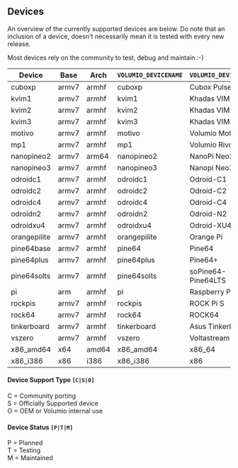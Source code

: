 ## Devices

An overview of the currently supported devices are below.
Do note that an inclusion of a device, doesn't necessarily mean it is tested with every new release.

Most devices rely on the community to test, debug and maintain :-)

| Device       | Base  | Arch  | `VOLUMIO_DEVICENAME` | `VOLUMIO_DEVICENAME` | Kernel                                                     | Type | Status |
| ------------ | ----- | ----- | -------------------- | -------------------- | ---------------------------------------------------------- | ---- | ------ |
| cuboxp       | armv7 | armhf | cuboxp               | Cubox Pulse          | [4.14.y](https://github.com/gkkpch/platform-cubox.git)     | C    | P      |
| kvim1        | armv7 | armhf | kvim1                | Khadas VIM1          | [4.9.y](https://github.com/volumio/platform-khadas.git)    | C    | P      |
| kvim2        | armv7 | armhf | kvim2                | Khadas VIM2          | [4.9.y](https://github.com/volumio/platform-khadas.git)    | C    | P      |
| kvim3        | armv7 | armhf | kvim3                | Khadas VIM3          | [4.9.y](https://github.com/volumio/platform-khadas.git)    | C    | P      |
| motivo       | armv7 | armhf | motivo               | Volumio Motivo       | [5.7.y](https://github.com/volumio/platform-motivo.git)    | O    | T      |
| mp1          | armv7 | armhf | mp1                  | Volumio Rivo         | [4.9.y](https://github.com/volumio/platform-khadas.git)    | O    | T      |
| nanopineo2   | armv7 | arm64 | nanopineo2           | NanoPi Neo2          | [4.11.y](https://github.com/volumio/platform-nanopi)       | C, O | P      |
| nanopineo3   | armv7 | armhf | nanopineo3           | Nanopi Neo3          | [5.4.y](https://github.com/volumio/platform-nanopi.git)    | C, O | T      |
| odroidc1     | armv7 | armhf | odroidc1             | Odroid-C1            | [3.10.y](https://github.com/volumio/platform-odroid.git)   | C    | P      |
| odroidc2     | armv7 | armhf | odroidc2             | Odroid-C2            | [3.16.y](https://github.com/volumio/platform-odroid.git)   | C    | P      |
| odroidc4     | armv7 | armhf | odroidc4             | Odroid-C4            | [4.9.y](https://github.com/volumio/platform-odroid.git)    | C    | P      |
| odroidn2     | armv7 | armhf | odroidn2             | Odroid-N2            | [4.9.y](https://github.com/volumio/platform-odroid.git)    | C    | P      |
| odroidxu4    | armv7 | armhf | odroidxu4            | Odroid-XU4           | [4.9.y](https://github.com/volumio/platform-odroid.git)    | C    | P      |
| orangepilite | armv7 | armhf | orangepilite         | Orange Pi            | [5.4.y](https://github.com/ashthespy/platform-orangepi)    | C    | T      |
| pine64base   | armv7 | armhf | pine64               | Pine64               | [5.7.y](https://github.com/volumio/platform-pine64.git)    | C    | P      |
| pine64plus   | armv7 | armhf | pine64plus           | Pine64+              | [5.7.y](https://github.com/volumio/platform-pine64.git)    | C    | P      |
| pine64solts  | armv7 | armhf | pine64solts          | soPine64-Pine64LTS   | [5.7.y](https://github.com/volumio/platform-pine64.git)    | C    | P      |
| pi           | arm   | armhf | pi                   | Raspberry Pi         | [5.4.y](https://github.com/raspberrypi/linux)              | S    | T      |
| rockpis      | armv7 | armhf | rockpis              | ROCK Pi S            | [5.6.y](https://github.com/ashthespy/platform-rockpis.git) | C    | P      |
| rock64       | armv7 | armhf | rock64               | ROCK64               | [4.4.y](https://github.com/volumio/platform-rock64.git)    | C    | P      |
| tinkerboard  | armv7 | armhf | tinkerboard          | Asus Tinkerboard     | [4.4.y](https://github.com/volumio/platform-asus.git)      | S    | P      |
| vszero       | armv7 | armhf | vszero               | Voltastream Zero     | [4.1.y](https://github.com/volumio/platform-pv.git)        | C    | P      |
| x86_amd64    | x64   | amd64 | x86_amd64            | x86_64               | [5.10.y](http://github.com/volumio/platform-x86)           | S    | T      |
| x86_i386     | x86   | i386  | x86_i386             | x86                  | [5.10.y](http://github.com/volumio/platform-x86)           | S    | T      |


#### Device Support Type `[C|S|O]`

C = Community porting<br>
S = Officially Supported device<br>
O = OEM or Volumio internal use<br>

#### Device Status `[P|T|M]`

P = Planned<br>
T = Testing<br>
M = Maintained<br>



